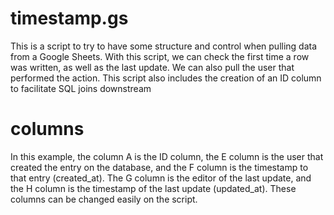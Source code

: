 # timestamp.gs
This is a script to try to have some structure and control when pulling data from a Google Sheets. With this script, we can check the first time a row was written, as well as the last update. We can also pull the user that performed the action. This script also includes the creation of an ID column to facilitate SQL joins downstream

# columns
In this example, the column A is the ID column, the E column is the user that created the entry on the database, and the F column is the timestamp to that entry (created_at). The G column is the editor of the last update, and the H column is the timestamp of the last update (updated_at). These columns can be changed easily on the script.